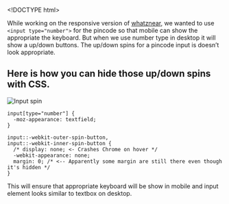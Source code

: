 &lt;!DOCTYPE html&gt;

While working on the responsive version of [whatznear](http://whatznear.com), we wanted to use `<input type="number">` for the pincode so that mobile can show the appropriate the keyboard. But when we use number type in desktop it will show a up/down buttons. The up/down spins for a pincode input is doesn’t look appropriate.

Here is how you can hide those up/down spins with CSS.
------------------------------------------------------

![Input spin](http://i653.photobucket.com/albums/uu253/revathskumar/Coderepo/2014/07/5ffea443-1a5f-424c-9650-407158a048be_zpsa4806bc6.png)

    input[type="number"] {
      -moz-appearance: textfield;
    }

    input::-webkit-outer-spin-button,
    input::-webkit-inner-spin-button {
      /* display: none; <- Crashes Chrome on hover */
      -webkit-appearance: none;
      margin: 0; /* <-- Apparently some margin are still there even though it's hidden */
    }

This will ensure that appropriate keyboard will be show in mobile and input element looks similar to textbox on desktop.
